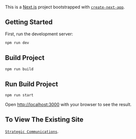 This is a [Next.js](https://nextjs.org/) project bootstrapped with [`create-next-app`](https://github.com/vercel/next.js/tree/canary/packages/create-next-app).

## Getting Started

First, run the development server:

```bash
npm run dev
```

## Build Project
```bash
npm run build
```

## Run Build Project
```bash
npm run start
```

Open [http://localhost:3000](http://localhost:3000) with your browser to see the result.

## To View The Existing Site
[`Strategic Communications`](https://scbhuey-1234.vercel.app/).
